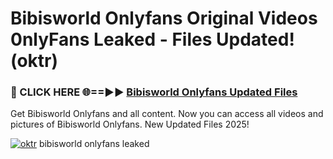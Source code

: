 # Bibisworld Onlyfans Original Videos 0nlyFans Leaked - Files Updated! (oktr)

<h3>🔴 CLICK HERE 🌐==►► <a href="https://best4dudes.click/HH4t6V" rel="nofollow">Bibisworld Onlyfans Updated Files</a></h3>

Get Bibisworld Onlyfans and all content. Now you can access all videos and pictures of Bibisworld Onlyfans. New Updated Files 2025!

[![oktr](https://github.com/user-attachments/assets/8c521d6e-e6e3-4a75-9320-d58ab9d79d5b)](https://best4dudes.click/HH4t6V)
bibisworld onlyfans leaked
